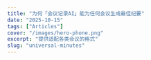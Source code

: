 ```yaml
---
title: "为何「会议记录AI」能为任何会议生成最佳纪要"
date: "2025-10-15"
tags: ["Articles"]
cover: "/images/hero-phone.png"
excerpt: "提供适配各类会议的格式"
slug: "universal-minutes"
---
```


<!-- TODO: /universal-minutes の本文を各言語に反映 -->
